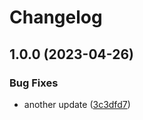 # Changelog

## 1.0.0 (2023-04-26)


### Bug Fixes

* another update ([3c3dfd7](https://github.com/retaincycle/ReleaseTest/commit/3c3dfd7569d786f3e15217d48d2f19c949b4ca57))
